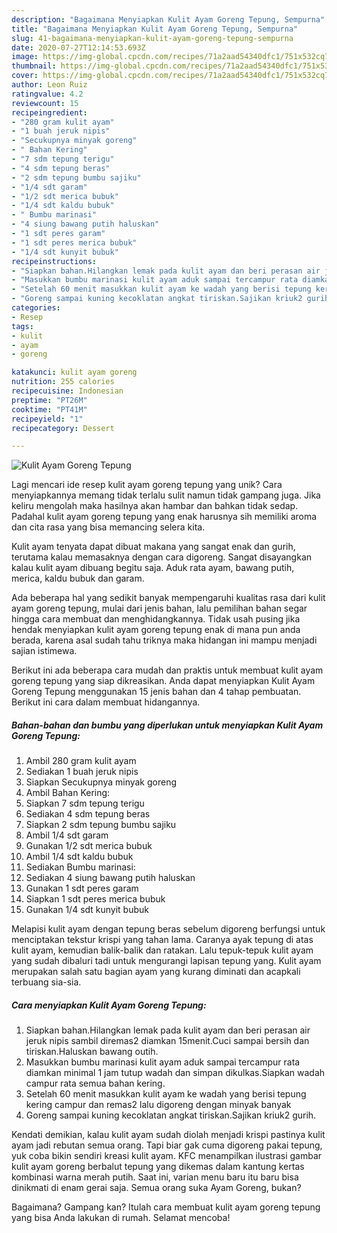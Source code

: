 ```yaml
---
description: "Bagaimana Menyiapkan Kulit Ayam Goreng Tepung, Sempurna"
title: "Bagaimana Menyiapkan Kulit Ayam Goreng Tepung, Sempurna"
slug: 41-bagaimana-menyiapkan-kulit-ayam-goreng-tepung-sempurna
date: 2020-07-27T12:14:53.693Z
image: https://img-global.cpcdn.com/recipes/71a2aad54340dfc1/751x532cq70/kulit-ayam-goreng-tepung-foto-resep-utama.jpg
thumbnail: https://img-global.cpcdn.com/recipes/71a2aad54340dfc1/751x532cq70/kulit-ayam-goreng-tepung-foto-resep-utama.jpg
cover: https://img-global.cpcdn.com/recipes/71a2aad54340dfc1/751x532cq70/kulit-ayam-goreng-tepung-foto-resep-utama.jpg
author: Leon Ruiz
ratingvalue: 4.2
reviewcount: 15
recipeingredient:
- "280 gram kulit ayam"
- "1 buah jeruk nipis"
- "Secukupnya minyak goreng"
- " Bahan Kering"
- "7 sdm tepung terigu"
- "4 sdm tepung beras"
- "2 sdm tepung bumbu sajiku"
- "1/4 sdt garam"
- "1/2 sdt merica bubuk"
- "1/4 sdt kaldu bubuk"
- " Bumbu marinasi"
- "4 siung bawang putih haluskan"
- "1 sdt peres garam"
- "1 sdt peres merica bubuk"
- "1/4 sdt kunyit bubuk"
recipeinstructions:
- "Siapkan bahan.Hilangkan lemak pada kulit ayam dan beri perasan air jeruk nipis sambil diremas2 diamkan 15menit.Cuci sampai bersih dan tiriskan.Haluskan bawang outih."
- "Masukkan bumbu marinasi kulit ayam aduk sampai tercampur rata diamkan minimal 1 jam tutup wadah dan simpan dikulkas.Siapkan wadah campur rata semua bahan kering."
- "Setelah 60 menit masukkan kulit ayam ke wadah yang berisi tepung kering campur dan remas2 lalu digoreng dengan minyak banyak"
- "Goreng sampai kuning kecoklatan angkat tiriskan.Sajikan kriuk2 gurih."
categories:
- Resep
tags:
- kulit
- ayam
- goreng

katakunci: kulit ayam goreng 
nutrition: 255 calories
recipecuisine: Indonesian
preptime: "PT26M"
cooktime: "PT41M"
recipeyield: "1"
recipecategory: Dessert

---
```



![Kulit Ayam Goreng Tepung](https://img-global.cpcdn.com/recipes/71a2aad54340dfc1/751x532cq70/kulit-ayam-goreng-tepung-foto-resep-utama.jpg)

Lagi mencari ide resep kulit ayam goreng tepung yang unik? Cara menyiapkannya memang tidak terlalu sulit namun tidak gampang juga. Jika keliru mengolah maka hasilnya akan hambar dan bahkan tidak sedap. Padahal kulit ayam goreng tepung yang enak harusnya sih memiliki aroma dan cita rasa yang bisa memancing selera kita.

Kulit ayam tenyata dapat dibuat makana yang sangat enak dan gurih, terutama kalau memasaknya dengan cara digoreng. Sangat disayangkan kalau kulit ayam dibuang begitu saja. Aduk rata ayam, bawang putih, merica, kaldu bubuk dan garam.

Ada beberapa hal yang sedikit banyak mempengaruhi kualitas rasa dari kulit ayam goreng tepung, mulai dari jenis bahan, lalu pemilihan bahan segar hingga cara membuat dan menghidangkannya. Tidak usah pusing jika hendak menyiapkan kulit ayam goreng tepung enak di mana pun anda berada, karena asal sudah tahu triknya maka hidangan ini mampu menjadi sajian istimewa.


Berikut ini ada beberapa cara mudah dan praktis untuk membuat kulit ayam goreng tepung yang siap dikreasikan. Anda dapat menyiapkan Kulit Ayam Goreng Tepung menggunakan 15 jenis bahan dan 4 tahap pembuatan. Berikut ini cara dalam membuat hidangannya.

<!--inarticleads1-->

##### Bahan-bahan dan bumbu yang diperlukan untuk menyiapkan Kulit Ayam Goreng Tepung:

1. Ambil 280 gram kulit ayam
1. Sediakan 1 buah jeruk nipis
1. Siapkan Secukupnya minyak goreng
1. Ambil  Bahan Kering:
1. Siapkan 7 sdm tepung terigu
1. Sediakan 4 sdm tepung beras
1. Siapkan 2 sdm tepung bumbu sajiku
1. Ambil 1/4 sdt garam
1. Gunakan 1/2 sdt merica bubuk
1. Ambil 1/4 sdt kaldu bubuk
1. Sediakan  Bumbu marinasi:
1. Sediakan 4 siung bawang putih haluskan
1. Gunakan 1 sdt peres garam
1. Siapkan 1 sdt peres merica bubuk
1. Gunakan 1/4 sdt kunyit bubuk


Melapisi kulit ayam dengan tepung beras sebelum digoreng berfungsi untuk menciptakan tekstur krispi yang tahan lama. Caranya ayak tepung di atas kulit ayam, kemudian balik-balik dan ratakan. Lalu tepuk-tepuk kulit ayam yang sudah dibaluri tadi untuk mengurangi lapisan tepung yang. Kulit ayam merupakan salah satu bagian ayam yang kurang diminati dan acapkali terbuang sia-sia. 

<!--inarticleads2-->

##### Cara menyiapkan Kulit Ayam Goreng Tepung:

1. Siapkan bahan.Hilangkan lemak pada kulit ayam dan beri perasan air jeruk nipis sambil diremas2 diamkan 15menit.Cuci sampai bersih dan tiriskan.Haluskan bawang outih.
1. Masukkan bumbu marinasi kulit ayam aduk sampai tercampur rata diamkan minimal 1 jam tutup wadah dan simpan dikulkas.Siapkan wadah campur rata semua bahan kering.
1. Setelah 60 menit masukkan kulit ayam ke wadah yang berisi tepung kering campur dan remas2 lalu digoreng dengan minyak banyak
1. Goreng sampai kuning kecoklatan angkat tiriskan.Sajikan kriuk2 gurih.


Kendati demikian, kalau kulit ayam sudah diolah menjadi krispi pastinya kulit ayam jadi rebutan semua orang. Tapi biar gak cuma digoreng pakai tepung, yuk coba bikin sendiri kreasi kulit ayam. KFC menampilkan ilustrasi gambar kulit ayam goreng berbalut tepung yang dikemas dalam kantung kertas kombinasi warna merah putih. Saat ini, varian menu baru itu baru bisa dinikmati di enam gerai saja. Semua orang suka Ayam Goreng, bukan? 

Bagaimana? Gampang kan? Itulah cara membuat kulit ayam goreng tepung yang bisa Anda lakukan di rumah. Selamat mencoba!
